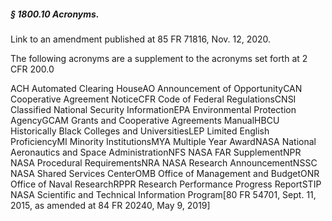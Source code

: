 ##### § 1800.10 Acronyms. #####

Link to an amendment published at 85 FR 71816, Nov. 12, 2020.

The following acronyms are a supplement to the acronyms set forth at 2 CFR 200.0

ACH Automated Clearing HouseAO Announcement of OpportunityCAN Cooperative Agreement NoticeCFR Code of Federal RegulationsCNSI Classified National Security InformationEPA Environmental Protection AgencyGCAM Grants and Cooperative Agreements ManualHBCU Historically Black Colleges and UniversitiesLEP Limited English ProficiencyMI Minority InstitutionsMYA Multiple Year AwardNASA National Aeronautics and Space AdministrationNFS NASA FAR SupplementNPR NASA Procedural RequirementsNRA NASA Research AnnouncementNSSC NASA Shared Services CenterOMB Office of Management and BudgetONR Office of Naval ResearchRPPR Research Performance Progress ReportSTIP NASA Scientific and Technical Information Program[80 FR 54701, Sept. 11, 2015, as amended at 84 FR 20240, May 9, 2019]